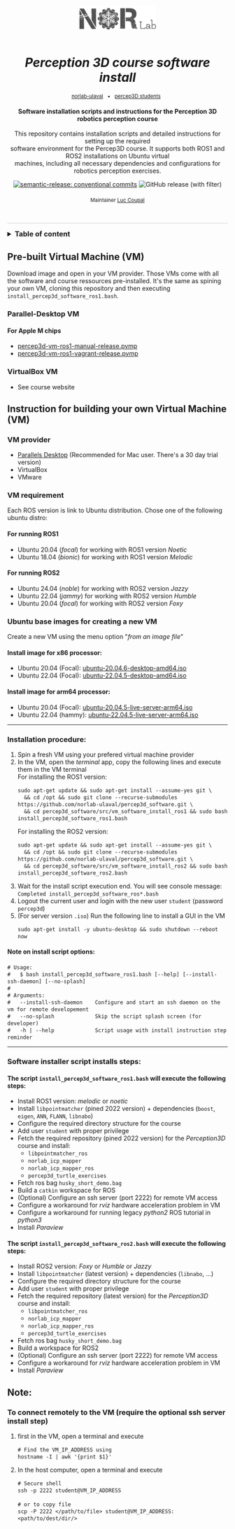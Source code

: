 <div align="center">

[//]: # ( ==== Logo ================================================== ) 
<br>
<br>
<a href="https://norlab.ulaval.ca">
    <picture>
      <source media="(prefers-color-scheme: dark)" srcset="/visual/norlab_logo_acronym_light.png">
      <source media="(prefers-color-scheme: light)" srcset="/visual/norlab_logo_acronym_dark.png">
      <img alt="Shows an the dark NorLab logo in light mode and light NorLab logo in dark mode." src="/visual/norlab_logo_acronym_dark.png" width="175">
    </picture>
</a>
<br>
<br>

[//]: # ( ==== Title ================================================= ) 
# _Perception 3D course software install_

[//]: # ( ==== Hyperlink ============================================= ) 

[//]: # (    <a href="http://132.203.26.125:8111">NorLab TeamCity GUI</a>)
[//]: # (    &#40;VPN/intranet access&#41; &nbsp; • &nbsp;)
<sup>
    <a href="https://github.com/norlab-ulaval">norlab-ulaval</a>
    &nbsp; • &nbsp;
    <a href="https://github.com/norlab-ulaval/percep3d_students">percep3D students</a>
    &nbsp;
</sup>
<br>

[//]: # ( ==== Description =========================================== )
**Software installation scripts and instructions for the Perception 3D robotics perception course**
<br>
<br>
This repository contains installation scripts and detailed instructions for setting up the required <br>
software environment for the Percep3D course. It supports both ROS1 and ROS2 installations on Ubuntu virtual <br>
machines, including all necessary dependencies and configurations for robotics perception exercises.


[//]: # ( ==== Badges ================================================ ) 

[![semantic-release: conventional commits](https://img.shields.io/badge/semantic--release-conventional_commits-453032?logo=semantic-release)](https://github.com/semantic-release/semantic-release)
<img alt="GitHub release (with filter)" src="https://img.shields.io/github/v/release/norlab-ulaval/percep3d_software">

[//]: # (NorLab teamcity)
[//]: # (TODO: Un-comment the next line if your repository has run configuration enable on the norlab-teamcity-server)
[//]: # (<a href="http://132.203.26.125:8111"><img src="https://img.shields.io/static/v1?label=JetBrains TeamCity&message=CI/CD&color=green?style=plastic&logo=teamcity" /></a>)

[//]: # (Dockerhub image badge)
[//]: # (TODO: Un-comment the next line if you have docker images on dockerhub)
[//]: # (TODO: Change "norlabulaval/libpointmatcher" in both url to "your-dockerhub-domain/your-image-name")
[//]: # (<a href="https://hub.docker.com/repository/docker/norlabulaval/libpointmatcher/"> <img alt="Docker Image Version &#40;latest semver&#41;" src="https://img.shields.io/docker/v/norlabulaval/libpointmatcher?logo=docker"> </a>)


[//]: # ( ==== Maintainer ============================================ ) 
<sub>
Maintainer <a href="https://redleader962.github.io">Luc Coupal</a>
</sub>

<br>
<hr style="color:lightgray;background-color:lightgray">
</div>

[//]: # ( ==== Body ================================================== ) 

<details>
  <summary style="font-weight: bolder;font-size: medium;">Table of content</summary>

<!-- TOC -->
* [_Perception 3D course software install_](#_perception-3d-course-software-install_)
  * [Pre-built Virtual Machine (VM)](#pre-built-virtual-machine-vm)
    * [Parallel-Desktop VM](#parallel-desktop-vm-)
    * [VirtualBox VM](#virtualbox-vm)
  * [Instruction for building your own Virtual Machine (VM)](#instruction-for-building-your-own-virtual-machine-vm)
    * [VM provider](#vm-provider)
    * [VM requirement](#vm-requirement)
      * [For running ROS1](#for-running-ros1-)
      * [For running ROS2](#for-running-ros2-)
    * [Ubuntu base images for creating a new VM](#ubuntu-base-images-for-creating-a-new-vm)
      * [Install image for x86 processor:](#install-image-for-x86-processor)
      * [Install image for arm64 processor:](#install-image-for-arm64-processor)
    * [Installation procedure:](#installation-procedure)
      * [Note on install script options:](#note-on-install-script-options)
    * [Software installer script installs steps:](#software-installer-script-installs-steps)
      * [The script `install_percep3d_software_ros1.bash` will execute the following steps:](#the-script-install_percep3d_software_ros1bash-will-execute-the-following-steps)
      * [The script `install_percep3d_software_ros2.bash` will execute the following steps:](#the-script-install_percep3d_software_ros2bash-will-execute-the-following-steps)
  * [Note:](#note-)
    * [To connect remotely to the VM (require the optional ssh server install step)](#to-connect-remotely-to-the-vm-require-the-optional-ssh-server-install-step)
<!-- TOC -->
* [_Instruction for maintainer_](README.maintainer.md#instruction-for-maintainer)

</details>  



## Pre-built Virtual Machine (VM)
Download image and open in your VM provider.
Those VMs come with all the software and course ressources pre-installed. It's the same as spining your own VM, cloning this repository and then executing `install_percep3d_software_ros1.bash`.

### Parallel-Desktop VM 

#### For Apple M chips
- [percep3d-vm-ros1-manual-release.pvmp](https://ulavaldti.sharepoint.com/:u:/s/Percep3D-Organisation/EWofhCPdtFxLuSMPagEa1E0Br8T1bVzY9VxEBY6kyP2rxw?e=QaXrBW)
- [percep3d-vm-ros1-vagrant-release.pvmp](https://ulavaldti.sharepoint.com/:u:/s/Percep3D-Organisation/ERJb-6UeBvhIv1K_xwIJTWUB0tCwWdH_caxzF3LLBxM_1w?e=mLgwyF)

### VirtualBox VM
- See course website

## Instruction for building your own Virtual Machine (VM)

### VM provider
- [Parallels Desktop](https://www.parallels.com/products/desktop/) (Recommended for Mac user. There's a 30 day trial version)
- VirtualBox
- VMware

### VM requirement
Each ROS version is link to Ubuntu distribution. Chose one of the following ubuntu distro:

#### For running ROS1 
- Ubuntu 20.04 (_focal_) for working with ROS1 version _Noetic_
- Ubuntu 18.04 (_bionic_) for working with ROS1 version _Melodic_

#### For running ROS2 
- Ubuntu 24.04 (_noble_) for working with ROS2 version _Jazzy_
- Ubuntu 22.04 (_jammy_) for working with ROS2 version _Humble_
- Ubuntu 20.04 (_focal_) for working with ROS2 version _Foxy_


### Ubuntu base images for creating a new VM
Create a new VM using the menu option "_from an image file_"

#### Install image for x86 processor:
- Ubuntu 20.04 (Focal): [ubuntu-20.04.6-desktop-amd64.iso](https://releases.ubuntu.com/focal/ubuntu-20.04.6-desktop-amd64.iso)
- Ubuntu 22.04 (Focal): [ubuntu-22.04.5-desktop-amd64.iso](https://releases.ubuntu.com/jammy/ubuntu-22.04.5-desktop-amd64.iso)

#### Install image for arm64 processor:

- Ubuntu 20.04 (Focal): [ubuntu-20.04.5-live-server-arm64.iso](https://cdimage.ubuntu.com/releases/20.04/release/ubuntu-20.04.5-live-server-arm64.iso) 
- Ubuntu 22.04 (hammy): [ubuntu-22.04.5-live-server-arm64.iso](https://cdimage.ubuntu.com/releases/22.04/release/ubuntu-22.04.5-live-server-arm64.iso)

---

### Installation procedure:

1. Spin a fresh VM using your prefered virtual machine provider
2. In the VM, open the _terminal_ app, copy the following lines and execute them in the VM terminal <br>
   For installing the ROS1 version:  
   ```shell
   sudo apt-get update && sudo apt-get install --assume-yes git \
     && cd /opt && sudo git clone --recurse-submodules https://github.com/norlab-ulaval/percep3d_software.git \
     && cd percep3d_software/src/vm_software_install_ros1 && sudo bash install_percep3d_software_ros1.bash
   ```
   For installing the ROS2 version:  
    ```shell
    sudo apt-get update && sudo apt-get install --assume-yes git \
      && cd /opt && sudo git clone --recurse-submodules https://github.com/norlab-ulaval/percep3d_software.git \
      && cd percep3d_software/src/vm_software_install_ros2 && sudo bash install_percep3d_software_ros2.bash
    ```
3. Wait for the install script execution end. You will see console message: `Completed install_percep3d_software_ros*.bash`  
4. Logout the current user and login with the new user `student` (password `percep3d`)
5. (For server version `.iso`) Run the following line to install a GUI in the VM
    ```shell
    sudo apt-get install -y ubuntu-desktop && sudo shutdown --reboot now
    ```

#### Note on install script options:
```shell
# Usage:
#   $ bash install_percep3d_software_ros1.bash [--help] [--install-ssh-daemon] [--no-splash]
#
# Arguments:
#   --install-ssh-daemon    Configure and start an ssh daemon on the vm for remote developement
#   --no-splash             Skip the script splash screen (for developer)
#   -h | --help             Script usage with install instruction step reminder
```


---

### Software installer script installs steps:

#### The script `install_percep3d_software_ros1.bash` will execute the following steps:
- Install ROS1 version: _melodic_ or _noetic_
- Install `libpointmatcher` (pined 2022 version) + dependencies (`boost`, `eigen`, `ANN`, `FLANN`, `libnabo`)
- Configure the required directory structure for the course
- Add user `student` with proper privilege
- Fetch the required repository (pined 2022 version) for the _Perception3D_ course and install: 
  - `libpointmatcher_ros`
  - `norlab_icp_mapper`
  - `norlab_icp_mapper_ros`
  - `percep3d_turtle_exercises`
- Fetch ros bag `husky_short_demo.bag`
- Build a `catkin` workspace for ROS
- (Optional) Configure an ssh server (port 2222) for remote VM access 
- Configure a workaround for *rviz* hardware acceleration problem in VM 
- Configure a workaround for running legacy _python2_ ROS tutorial in _python3_ 
- Install *Paraview*


#### The script `install_percep3d_software_ros2.bash` will execute the following steps:
- Install ROS2 version: _Foxy_ or _Humble_ or _Jazzy_
- Install `libpointmatcher` (latest version) + dependencies (`libnabo`, ...)
- Configure the required directory structure for the course
- Add user `student` with proper privilege
- Fetch the required repository (latest version) for the _Perception3D_ course and install: 
  - `libpointmatcher_ros`
  - `norlab_icp_mapper`
  - `norlab_icp_mapper_ros`
  - `percep3d_turtle_exercises`
- Fetch ros bag `husky_short_demo.bag`
- Build a workspace for ROS2
- (Optional) Configure an ssh server (port 2222) for remote VM access 
- Configure a workaround for *rviz* hardware acceleration problem in VM 
- Install *Paraview*


## Note: 

### To connect remotely to the VM (require the optional ssh server install step)
1. first in the VM, open a terminal and execute 
   ```shell
   # Find the VM_IP_ADDRESS using 
   hostname -I | awk '{print $1}'
   ```
2. In the host computer, open a terminal and execute
   ```shell
   # Secure shell
   ssh -p 2222 student@VM_IP_ADDRESS
   
   # or to copy file
   scp -P 2222 </path/to/file> student@VM_IP_ADDRESS:<path/to/dest/dir/>
   ```

